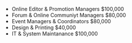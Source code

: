 - Online Editor & Promotion Managers $100,000
- Forum & Online Communiyt Managers $80,000
- Event Managers & Coordinators $80,000
- Design & Printing $40,000
- IT & System Maintanance $100,000
